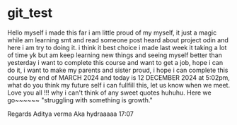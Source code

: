 # git_test
Hello myself i made this far i am little proud of my myself, it just a magic while am learning smt and read someone post heard about project odin and here i am try to doing it. i think it best choice i made last week it taking a lot of time yk but am keep learning new things and seeing myself better than yesterday i want to complete this course and want to get a job, hope i can do it, i want to make my parents and sister proud, i hope i can complete this course by end of MARCH 2024 and today is 12 DECEMBER 2024 at 5:02pm, what do you think my future self i can fullfill this, let us know when we meet.
Love you all !!!
why i can't think of any sweet quotes huhuhu.
Here we go~~~~~~
"struggling with something is growth."



Regards
Aditya verma Aka hydraaaaa
17:07
